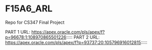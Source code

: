 # F15A6_ARL
Repo for CS347 Final Project


PART 1 URL: https://apex.oracle.com/pls/apex/f?p=96678:1:108970865501226:::::
PART 2 URL: https://apex.oracle.com/pls/apex/f?p=93737:20:105796916012815:::::

